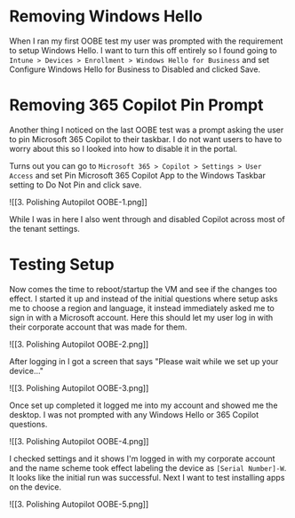 # Removing Windows Hello

When I ran my first OOBE test my user was prompted with the requirement to setup Windows Hello. I want to turn this off entirely so I found going to `Intune > Devices > Enrollment > Windows Hello for Business` and set Configure Windows Hello for Business to Disabled and clicked Save.

# Removing 365 Copilot Pin Prompt

Another thing I noticed on the last OOBE test was a prompt asking the user to pin Microsoft 365 Copilot to their taskbar. I do not want users to have to worry about this so I looked into how to disable it in the portal. 

Turns out you can go to `Microsoft 365 > Copilot > Settings > User Access` and set Pin Microsoft 365 Copilot App to the Windows Taskbar setting to Do Not Pin and click save.

![[3. Polishing Autopilot OOBE-1.png]]

While I was in here I also went through and disabled Copilot across most of the tenant settings. 

# Testing Setup

Now comes the time to reboot/startup the VM and see if the changes too effect. I started it up and instead of the initial questions where setup asks me to choose a region and language, it instead immediately asked me to sign in with a Microsoft account. Here this should let my user log in with their corporate account that was made for them.

![[3. Polishing Autopilot OOBE-2.png]]

After logging in I got a screen that says "Please wait while we set up your device..."

![[3. Polishing Autopilot OOBE-3.png]]

Once set up completed it logged me into my account and showed me the desktop. I was not prompted with any Windows Hello or 365 Copilot questions.

![[3. Polishing Autopilot OOBE-4.png]]

I checked settings and it shows I'm logged in with my corporate account and the name scheme took effect labeling the device as `[Serial Number]-W`. It looks like the initial run was successful. Next I want to test installing apps on the device.

![[3. Polishing Autopilot OOBE-5.png]]


